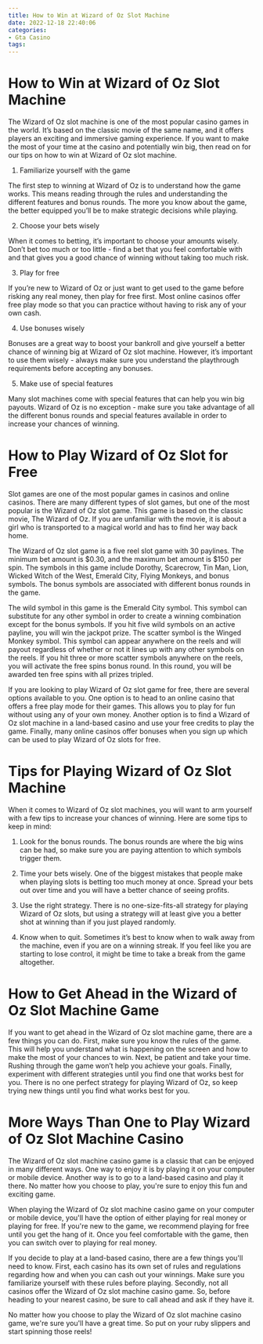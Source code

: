 ```yaml
---
title: How to Win at Wizard of Oz Slot Machine
date: 2022-12-18 22:40:06
categories:
- Gta Casino
tags:
---
```



#  How to Win at Wizard of Oz Slot Machine

The Wizard of Oz slot machine is one of the most popular casino games in the world. It’s based on the classic movie of the same name, and it offers players an exciting and immersive gaming experience. If you want to make the most of your time at the casino and potentially win big, then read on for our tips on how to win at Wizard of Oz slot machine.

1. Familiarize yourself with the game

The first step to winning at Wizard of Oz is to understand how the game works. This means reading through the rules and understanding the different features and bonus rounds. The more you know about the game, the better equipped you’ll be to make strategic decisions while playing.

2. Choose your bets wisely

When it comes to betting, it’s important to choose your amounts wisely. Don’t bet too much or too little - find a bet that you feel comfortable with and that gives you a good chance of winning without taking too much risk.

3. Play for free

If you’re new to Wizard of Oz or just want to get used to the game before risking any real money, then play for free first. Most online casinos offer free play mode so that you can practice without having to risk any of your own cash.

4. Use bonuses wisely

Bonuses are a great way to boost your bankroll and give yourself a better chance of winning big at Wizard of Oz slot machine. However, it’s important to use them wisely - always make sure you understand the playthrough requirements before accepting any bonuses.

5. Make use of special features

Many slot machines come with special features that can help you win big payouts. Wizard of Oz is no exception - make sure you take advantage of all the different bonus rounds and special features available in order to increase your chances of winning.

#  How to Play Wizard of Oz Slot for Free

Slot games are one of the most popular games in casinos and online casinos. There are many different types of slot games, but one of the most popular is the Wizard of Oz slot game. This game is based on the classic movie, The Wizard of Oz. If you are unfamiliar with the movie, it is about a girl who is transported to a magical world and has to find her way back home.

The Wizard of Oz slot game is a five reel slot game with 30 paylines. The minimum bet amount is $0.30, and the maximum bet amount is $150 per spin. The symbols in this game include Dorothy, Scarecrow, Tin Man, Lion, Wicked Witch of the West, Emerald City, Flying Monkeys, and bonus symbols. The bonus symbols are associated with different bonus rounds in the game.

The wild symbol in this game is the Emerald City symbol. This symbol can substitute for any other symbol in order to create a winning combination except for the bonus symbols. If you hit five wild symbols on an active payline, you will win the jackpot prize. The scatter symbol is the Winged Monkey symbol. This symbol can appear anywhere on the reels and will payout regardless of whether or not it lines up with any other symbols on the reels. If you hit three or more scatter symbols anywhere on the reels, you will activate the free spins bonus round. In this round, you will be awarded ten free spins with all prizes tripled.

If you are looking to play Wizard of Oz slot game for free, there are several options available to you. One option is to head to an online casino that offers a free play mode for their games. This allows you to play for fun without using any of your own money. Another option is to find a Wizard of Oz slot machine in a land-based casino and use your free credits to play the game. Finally, many online casinos offer bonuses when you sign up which can be used to play Wizard of Oz slots for free.

#  Tips for Playing Wizard of Oz Slot Machine

When it comes to Wizard of Oz slot machines, you will want to arm yourself with a few tips to increase your chances of winning. Here are some tips to keep in mind:

1. Look for the bonus rounds. The bonus rounds are where the big wins can be had, so make sure you are paying attention to which symbols trigger them.

2. Time your bets wisely. One of the biggest mistakes that people make when playing slots is betting too much money at once. Spread your bets out over time and you will have a better chance of seeing profits.

3. Use the right strategy. There is no one-size-fits-all strategy for playing Wizard of Oz slots, but using a strategy will at least give you a better shot at winning than if you just played randomly.

4. Know when to quit. Sometimes it’s best to know when to walk away from the machine, even if you are on a winning streak. If you feel like you are starting to lose control, it might be time to take a break from the game altogether.

#  How to Get Ahead in the Wizard of Oz Slot Machine Game 

If you want to get ahead in the Wizard of Oz slot machine game, there are a few things you can do. First, make sure you know the rules of the game. This will help you understand what is happening on the screen and how to make the most of your chances to win. Next, be patient and take your time. Rushing through the game won’t help you achieve your goals. Finally, experiment with different strategies until you find one that works best for you. There is no one perfect strategy for playing Wizard of Oz, so keep trying new things until you find what works best for you.

#  More Ways Than One to Play Wizard of Oz Slot Machine Casino

The Wizard of Oz slot machine casino game is a classic that can be enjoyed in many different ways. One way to enjoy it is by playing it on your computer or mobile device. Another way is to go to a land-based casino and play it there. No matter how you choose to play, you're sure to enjoy this fun and exciting game.

When playing the Wizard of Oz slot machine casino game on your computer or mobile device, you'll have the option of either playing for real money or playing for free. If you're new to the game, we recommend playing for free until you get the hang of it. Once you feel comfortable with the game, then you can switch over to playing for real money.

If you decide to play at a land-based casino, there are a few things you'll need to know. First, each casino has its own set of rules and regulations regarding how and when you can cash out your winnings. Make sure you familiarize yourself with these rules before playing. Secondly, not all casinos offer the Wizard of Oz slot machine casino game. So, before heading to your nearest casino, be sure to call ahead and ask if they have it.

No matter how you choose to play the Wizard of Oz slot machine casino game, we're sure you'll have a great time. So put on your ruby slippers and start spinning those reels!